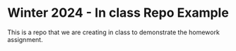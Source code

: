 # Winter 2024 - In class Repo Example
This is a repo that we are creating in class to demonstrate the homework assignment.
